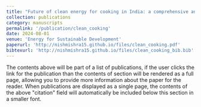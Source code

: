 ```yaml
---
title: "Future of clean energy for cooking in India: a comprehensive analysis of fuel alternatives"
collection: publications
category: manuscripts
permalink: '/publication/clean_cooking'
date: 2024-08-01
venue: 'Energy for Sustainable Development'
paperurl: 'http://nishmishra15.github.io/files/clean_cooking.pdf'
bibtexurl: 'http://nishmishra15.github.io/files/clean_cooking_bib.bib'
---
```

The contents above will be part of a list of publications, if the user clicks the link for the publication than the contents of section will be rendered as a full page, allowing you to provide more information about the paper for the reader. When publications are displayed as a single page, the contents of the above "citation" field will automatically be included below this section in a smaller font.
